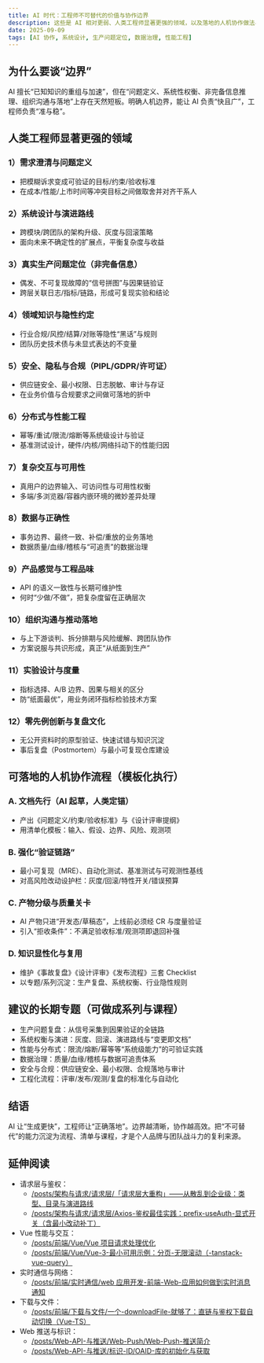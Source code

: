 ```yaml
---
title: AI 时代：工程师不可替代的价值与协作边界
description: 这些是 AI 相对更弱、人类工程师显著更强的领域，以及落地的人机协作做法与质量保障。
date: 2025-09-09
tags: [AI 协作, 系统设计, 生产问题定位, 数据治理, 性能工程]
---
```


## 为什么要谈“边界”

AI 擅长“已知知识的重组与加速”，但在“问题定义、系统性权衡、非完备信息推理、组织沟通与落地”上存在天然短板。明确人机边界，能让 AI 负责“快且广”，工程师负责“准与稳”。

## 人类工程师显著更强的领域

### 1）需求澄清与问题定义

- 把模糊诉求变成可验证的目标/约束/验收标准
- 在成本/性能/上市时间等冲突目标之间做取舍并对齐干系人

### 2）系统设计与演进路线

- 跨模块/跨团队的架构升级、灰度与回滚策略
- 面向未来不确定性的扩展点，平衡复杂度与收益

### 3）真实生产问题定位（非完备信息）

- 偶发、不可复现故障的“信号拼图”与因果链验证
- 跨层关联日志/指标/链路，形成可复现实验和结论

### 4）领域知识与隐性约定

- 行业合规/风控/结算/对账等隐性“黑话”与规则
- 团队历史技术债与未显式表达的不变量

### 5）安全、隐私与合规（PIPL/GDPR/许可证）

- 供应链安全、最小权限、日志脱敏、审计与存证
- 在业务价值与合规要求之间做可落地的折中

### 6）分布式与性能工程

- 幂等/重试/限流/熔断等系统级设计与验证
- 基准测试设计，硬件/内核/网络抖动下的性能归因

### 7）复杂交互与可用性

- 真用户的边界输入、可访问性与可用性权衡
- 多端/多浏览器/容器内嵌环境的微妙差异处理

### 8）数据与正确性

- 事务边界、最终一致、补偿/重放的业务落地
- 数据质量/血缘/稽核与“可追责”的数据治理

### 9）产品感觉与工程品味

- API 的语义一致性与长期可维护性
- 何时“少做/不做”，把复杂度留在正确层次

### 10）组织沟通与推动落地

- 与上下游谈判、拆分排期与风险缓解、跨团队协作
- 方案说服与共识形成，真正“从纸面到生产”

### 11）实验设计与度量

- 指标选择、A/B 边界、因果与相关的区分
- 防“纸面最优”，用业务闭环指标检验技术方案

### 12）零先例创新与复盘文化

- 无公开资料时的原型验证、快速试错与知识沉淀
- 事后复盘（Postmortem）与最小可复现仓库建设

## 可落地的人机协作流程（模板化执行）

### A. 文档先行（AI 起草，人类定锚）

- 产出《问题定义/约束/验收标准》与《设计评审提纲》
- 用清单化模板：输入、假设、边界、风险、观测项

### B. 强化“验证链路”

- 最小可复现（MRE）、自动化测试、基准测试与可观测性基线
- 对高风险改动设护栏：灰度/回滚/特性开关/错误预算

### C. 产物分级与质量关卡

- AI 产物只进“开发态/草稿态”，上线前必须经 CR 与度量验证
- 引入“拒收条件”：不满足验收标准/观测项即退回补强

### D. 知识显性化与复用

- 维护《事故复盘》《设计评审》《发布流程》三套 Checklist
- 以专题/系列沉淀：生产复盘、系统权衡、行业隐性规则

## 建议的长期专题（可做成系列与课程）

- 生产问题复盘：从信号采集到因果验证的全链路
- 系统权衡与演进：灰度、回滚、演进路线与“变更即文档”
- 性能与分布式：限流/熔断/幂等等“系统级能力”的可验证实践
- 数据治理：质量/血缘/稽核与数据可追责体系
- 安全与合规：供应链安全、最小权限、合规落地与审计
- 工程化流程：评审/发布/观测/复盘的标准化与自动化

## 结语

AI 让“生成更快”，工程师让“正确落地”。边界越清晰，协作越高效。把“不可替代”的能力沉淀为流程、清单与课程，才是个人品牌与团队战斗力的复利来源。

## 延伸阅读

- 请求层与鉴权：
  - [/posts/架构与请求/请求层/「请求层大重构」——从散乱到企业级：类型、目录与演进路线](/posts/架构与请求/请求层/「请求层大重构」——从散乱到企业级：类型、目录与演进路线)
  - [/posts/架构与请求/请求层/Axios-鉴权最佳实践：prefix-useAuth-显式开关（含最小改动补丁）](/posts/架构与请求/请求层/Axios-鉴权最佳实践：prefix-useAuth-显式开关（含最小改动补丁）)
- Vue 性能与交互：
  - [/posts/前端/Vue/Vue 项目请求处理优化](/posts/前端/Vue/Vue项目请求处理优化)
  - [/posts/前端/Vue/Vue-3-最小可用示例：分页-无限滚动（-tanstack-vue-query）](/posts/前端/Vue/Vue-3-最小可用示例：分页-无限滚动（-tanstack-vue-query）)
- 实时通信与网络：
  - [/posts/前端/实时通信/web 应用开发-前端-Web-应用如何做到实时消息通知](/posts/前端/实时通信/web应用开发-前端-Web-应用如何做到实时消息通知)
- 下载与文件：
  - [/posts/前端/下载与文件/一个-downloadFile-就够了：直链与鉴权下载自动切换（Vue-TS）](/posts/前端/下载与文件/一个-downloadFile-就够了：直链与鉴权下载自动切换（Vue-TS）)
- Web 推送与标识：
  - [/posts/Web-API-与推送/Web-Push/Web-Push-推送简介](/posts/Web-API-与推送/Web-Push/Web-Push-推送简介)
  - [/posts/Web-API-与推送/标识-ID/OAID-库的初始化与获取](/posts/Web-API-与推送/标识-ID/OAID-库的初始化与获取)
